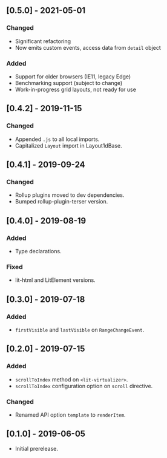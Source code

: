 ## [0.5.0] - 2021-05-01
### Changed
- Significant refactoring
- Now emits custom events, access data from `detail` object

### Added
- Support for older browsers (IE11, legacy Edge)
- Benchmarking support (subject to change)
- Work-in-progress grid layouts, not ready for use

## [0.4.2] - 2019-11-15
### Changed
- Appended `.js` to all local imports.
- Capitalized `Layout` import in Layout1dBase.

## [0.4.1] - 2019-09-24
### Changed
- Rollup plugins moved to dev dependencies.
- Bumped rollup-plugin-terser version.

## [0.4.0] - 2019-08-19
### Added
- Type declarations.

### Fixed
- lit-html and LitElement versions.

## [0.3.0] - 2019-07-18
### Added
- `firstVisible` and `lastVisible` on `RangeChangeEvent`.

## [0.2.0] - 2019-07-15
### Added
- `scrollToIndex` method on `<lit-virtualizer>`.
- `scrollToIndex` configuration option on `scroll` directive.

### Changed
- Renamed API option `template` to `renderItem`.

## [0.1.0] - 2019-06-05
- Initial prerelease.